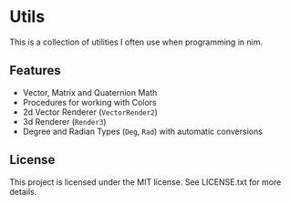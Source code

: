 # Utils
This is a collection of utilities I often use when programming in nim.

## Features
- Vector, Matrix and Quaternion Math
- Procedures for working with Colors
- 2d Vector Renderer (`VectorRender2`)
- 3d Renderer (`Render3`)
- Degree and Radian Types (`Deg`, `Rad`) with automatic conversions

## License
This project is licensed under the MIT license. See LICENSE.txt for more details.
